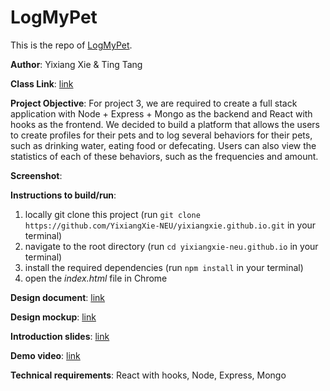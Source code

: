 # LogMyPet

This is the repo of [LogMyPet]().

**Author**: Yixiang Xie & Ting Tang

**Class Link**: [link](https://johnguerra.co/classes/webDevelopment_fall_2022/)

**Project Objective**: For project 3, we are required to create a full stack application with Node + Express + Mongo as the backend and React with hooks as the frontend. We decided to build a platform that allows the users to create profiles for their pets and to log several behaviors for their pets, such as drinking water, eating food or defecating. Users can also view the statistics of each of these behaviors, such as the frequencies and amount.

**Screenshot**: 

**Instructions to build/run**:

1. locally git clone this project (run `git clone https://github.com/YixiangXie-NEU/yixiangxie.github.io.git` in your terminal)
2. navigate to the root directory (run `cd yixiangxie-neu.github.io` in your terminal)
3. install the required dependencies (run `npm install` in your terminal)
4. open the *index.html* file in Chrome

**Design document**: [link](https://docs.google.com/document/d/16rWFdmIpdwGWzglFKyjteMEkSaJHJNAs5pNcU7eDYj0/edit?usp=sharing)

**Design mockup**: [link]()


**Introduction slides**: [link]()

**Demo video**: [link]()

**Technical requirements**: React with hooks, Node, Express, Mongo
